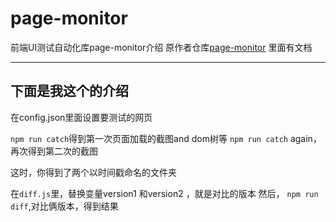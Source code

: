 # page-monitor
前端UI测试自动化库page-monitor介绍
原作者仓库[page-monitor](https://github.com/fouber/page-monitor)
里面有文档


-----
## 下面是我这个的介绍
在config.json里面设置要测试的网页

`npm run catch`得到第一次页面加载的截图and dom树等
`npm run catch` again，再次得到第二次的截图

这时，你得到了两个以时间戳命名的文件夹

在`diff.js`里，替换变量version1 和version2 ，就是对比的版本
然后，
`npm run diff`,对比俩版本，得到结果
